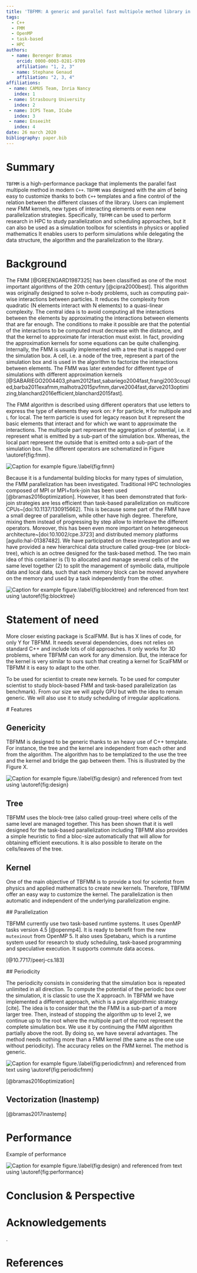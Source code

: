 ```yaml
---
title: 'TBFMM: A generic and parallel fast multipole method library in C++'
tags:
  - C++
  - FMM
  - OpenMP
  - task-based
  - HPC
authors:
  - name: Berenger Bramas
    orcid: 0000-0003-0281-9709
    affiliation: "1, 2, 3"
  - name: Stephane Genaud
    affiliation: "2, 3, 4"
affiliations:
 - name: CAMUS Team, Inria Nancy
   index: 1
 - name: Strasbourg University
   index: 2
 - name: ICPS Team, ICube
   index: 3
 - name: Enseeiht
   index: 4
date: 26 march 2020
bibliography: paper.bib
---
```


# Summary

`TBFMM` is a high-performance package that implements the parallel fast multipole method in modern `C++`.
`TBFMM` was designed with the aim of being easy to customize thanks to both `C++` templates and a fine control of the relation between the different classes of the library.
Users can implement new FMM kernels, new types of interacting elements or even new parallelization strategies.
Specifically, `TBFMM` can be used to perform research in HPC to study parallelization and scheduling approaches, but it can also be used as a simulation toolbox for scientists in physics or applied mathematics It enables users to perform simulations while delegating the data structure, the algorithm and the parallelization to the library.

# Background

The FMM [@GREENGARD1987325] has been classified as one of the most important algorithms of the 20th century [@cipra2000best].
This algorithm was originally designed to solve n-body problems, such as computing pair-wise interactions between particles.
It reduces the complexity from quadratic (N elements interact with N elements) to a quasi-linear complexity.
The central idea is to avoid computing all the interactions between the elements by approximating the interactions between elements that are far enough.
The conditions to make it possible are that the potential of the interactions to be computed must decrease with the distance, and that the kernel to approximate far interaction must exist.
In fact, providing the approximation kernels for some equations can be quite challenging. 
Internally, the FMM is usually implemented with a tree that is mapped over the simulation box.
A cell, i.e. a node of the tree, represent a part of the simulation box and is used in the algorithm to factorize the interactions between elements.
The FMM was later extended for different type of simulations with different approximation kernels [@SABARIEGO2004403,pham2012fast,sabariego2004fast,frangi2003coupled,barba2011exafmm,malhotra2015pvfmm,darve2004fast,darve2013optimizing,blanchard2016efficient,blanchard2015fast].

The FMM algorithm is described using different operators that use letters to express the type of elements they work on: `P` for particle, `M` for multipole and `L` for local.
The term particle is used for legacy reason but it represent the basic elements that interact and for which we want to approximate the interactions.
The multipole part represent the aggregation of potential, i.e. it represent what is emitted by a sub-part of the simulation box.
Whereas, the local part represent the outside that is emitted onto a sub-part of the simulation box.
The different operators are schematized in Figure \autoref{fig:fmm}.

![Caption for example figure.\label{fig:fmm}](FMM.png)


Because it is a fundamental building blocks for many types of simulation, the FMM parallelization has been investigated.
Traditional HPC technologies composed of MPI or MPI+fork-join has been used [@bramas2016optimization].
However, it has been demonstrated that fork-join strategies are less efficient than task-based parallelization on multicore CPUs~[doi:10.1137/130915662].
This is because some part of the FMM have a small degree of parallelism, while other have high degree.
Therefore, mixing them instead of progressing by step allow to interleave the different operators.
Moreover, this has been even more important on heterogeneous architecture~[doi:10.1002/cpe.3723] and distributed memory platforms [agullo:hal-01387482].
We have participated on these investegation and we have provided a new hierarchical data structure called group-tree (or block-tree), which is an octree designed for the task-based method.
The two main idea of this container is (1) to allocated and manage several cells of the same level together (2) to split the management of symbolic data, multipole data and local data, such that each memory block can be moved anywhere on the memory and used by a task independently from the other.

![Caption for example figure.\label{fig:blocktree}](grouptree.png)
and referenced from text using \autoref{fig:blocktree}

# Statement of need

More closer existing package is ScalFMM.
But is has X lines of code, for only Y for TBFMM.
It needs several dependencies, does not relies on standard C++ and include lots of old approaches.
It only works for 3D problems, where TBFMM can work for any dimension.
But, the interace for the kernel is very similar to ours such that creating a kernel for ScalFMM or TBFMM it is easy to adapt to the other.

To be used for scientist to create new kernels.
To be used for computer scientist to study block-based FMM and task-based parallelization (as benchmark).
From our size we will apply GPU but with the idea to remain generic.
We will also use it to study scheduling of irregular applications.

# Features

## Genericity

TBFMM is designed to be generic thanks to an heavy use of C++ template.
For instance, the tree and the kernel are independent from each other and from the algorithm.
The algorithm has to be templatized to the use the tree and the kernel and bridge the gap between them.
This is illustrated by the Figure X.

![Caption for example figure.\label{fig:design}](design.png)
and referenced from text using \autoref{fig:design}

## Tree

TBFMM uses the block-tree (also called group-tree) where cells of the same level are managed together.
This has been shown that it is well designed for the task-based parallelization including
TBFMM also provides a simple heuristic to find a bloc-size automatically that will allow for obtaining efficient executions.
It is also possible to iterate on the cells/leaves of the tree.

## Kernel

One of the main objective of TBFMM is to provide a tool for scientist from physics and applied mathematics to create new kernels.
Therefore, TBFMM offer an easy way to customize the kernel.
The parallelization is then automatic and independent of the underlying parallelization engine.


## Parallelization

TBFMM currently use two task-based runtime systems.
It uses OpenMP tasks version 4.5 [@openmp4].
It is ready to benefit from the new `mutexinout` from OpenMP 5.
It also uses Spetabaru, which is a runtime system used for research to study scheduling, task-based programming and speculative execution.
It supports commute data access.

[@10.7717/peerj-cs.183]

## Periodicity

The periodicity consists in considering that the simulation box is repeated unlimited in all direction.
To compute the potential of the periodic box over the simulation, it is classic to use the X approach.
In TBFMM we have implemented a different approach, which is a pure algorithmic strategy [cite].
The idea is to consider that the the FMM is a sub-part of a more larger tree.
Then, instead of stopping the algorithm up to level 2, we continue up to the root where the multipole part of the root represent the complete simulation box.
We use it by continuing the FMM algorithm partially above the root.
By doing so, we have several advantages.
The method needs nothing more than a FMM kernel (the same as the one use without periodicity).
The accuracy relies on the FMM kernel.
The method is generic.

![Caption for example figure.\label{fig:periodicfmm}](periodicfmm.png)
and referenced from text using \autoref{fig:periodicfmm}

[@bramas2016optimization]

## Vectorization (Inastemp)

[@bramas2017inastemp]

# Performance

Example of performance

![Caption for example figure.\label{fig:design}](performance.png)
and referenced from text using \autoref{fig:performance}

# Conclusion & Perspective


# Acknowledgements

.

# References
